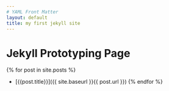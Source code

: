 ```yaml
---
# YAML Front Matter
layout: default
title: my first jekyll site
---
```

# Jekyll Prototyping Page

{% for post in site.posts %}
- [{{post.title}}]({{ site.baseurl }}{{ post.url }})
{% endfor %}

